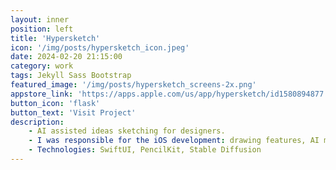 ```yaml
---
layout: inner
position: left
title: 'Hypersketch'
icon: '/img/posts/hypersketch_icon.jpeg'
date: 2024-02-20 21:15:00
category: work
tags: Jekyll Sass Bootstrap
featured_image: '/img/posts/hypersketch_screens-2x.png'
appstore_link: 'https://apps.apple.com/us/app/hypersketch/id1580894877'
button_icon: 'flask'
button_text: 'Visit Project'
description:
    - AI assisted ideas sketching for designers.
    - I was responsible for the iOS development: drawing features, AI module implementation, paywalls, etc.
    - Technologies: SwiftUI, PencilKit, Stable Diffusion
---
```

